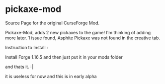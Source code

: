 # pickaxe-mod
Source Page for the original CurseForge Mod.

Pickaxe-Mod, adds 2 new pickaxes to the game! I'm thinking of adding more later.
1 issue found, Asphite Pickaxe was not found in the creative tab.

Instruction to Install :

Install Forge 1.16.5
and then just put it in your mods folder


and thats it. :|

it is useless for now and this is in early alpha
